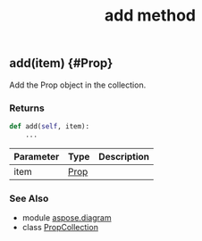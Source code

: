 ﻿---
title: add method
second_title: Aspose.Diagram for Python via .NET API References
description: 
type: docs
weight: 20
url: /python-net/aspose.diagram/propcollection/add/
is_root: false
---

## add(item) {#Prop}

Add the Prop object in the collection.

### Returns 





```python
def add(self, item):
    ...
```


| Parameter | Type | Description |
| :- | :- | :- |
| item | [Prop](/diagram/python-net/aspose.diagram/prop) |  |



### See Also
* module [aspose.diagram](../../)
* class [PropCollection](/diagram/python-net/aspose.diagram/propcollection)
